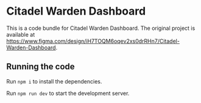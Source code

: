
  # Citadel Warden Dashboard

  This is a code bundle for Citadel Warden Dashboard. The original project is available at https://www.figma.com/design/iH7TOQM6oqev2xs0drRHn7/Citadel-Warden-Dashboard.

  ## Running the code

  Run `npm i` to install the dependencies.

  Run `npm run dev` to start the development server.
  